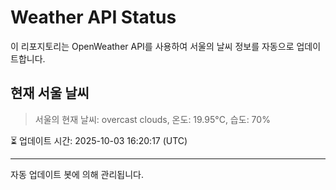 
# Weather API Status

이 리포지토리는 OpenWeather API를 사용하여 서울의 날씨 정보를 자동으로 업데이트합니다.

## 현재 서울 날씨
> 서울의 현재 날씨: overcast clouds, 온도: 19.95°C, 습도: 70%

⏳ 업데이트 시간: 2025-10-03 16:20:17 (UTC)

---
자동 업데이트 봇에 의해 관리됩니다.
